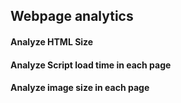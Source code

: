 ## Webpage analytics

#### Analyze HTML Size
#### Analyze Script load time in each page
#### Analyze image size in each page
